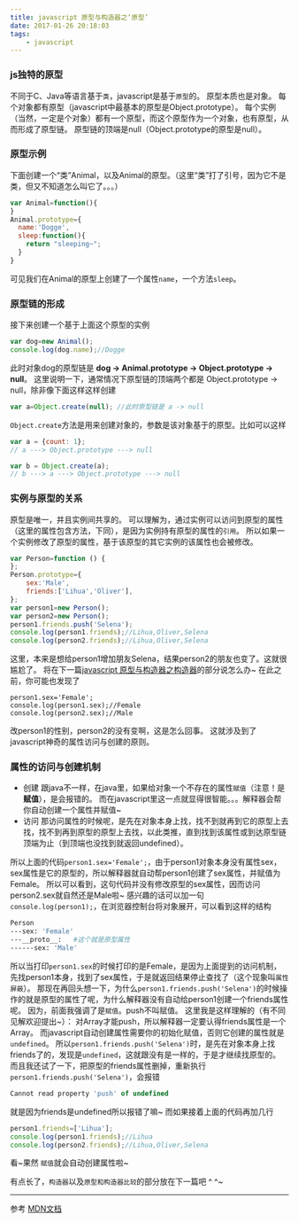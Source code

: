 ```yaml
---
title: javascript 原型与构造器之‘原型’
date: 2017-01-26 20:18:03
tags:
    - javascript
---
```

### js独特的原型
不同于C、Java等语言基于`类`，javascript是基于`原型`的。
原型本质也是对象。
每个对象都有原型（javascript中最基本的原型是Object.prototype）。
每个实例（当然，一定是个对象）都有一个原型，而这个原型作为一个对象，也有原型，从而形成了原型链。
原型链的顶端是null（Object.prototype的原型是null）。
<!-- more -->
### 原型示例
下面创建一个“类”Animal，以及Animal的原型。（这里“类”打了引号，因为它不是类，但又不知道怎么叫它了。。。）
```javascript
var Animal=function(){
}
Animal.prototype={
  name:'Dogge',
  sleep:function(){
    return "sleeping~";
  }
}
```
可见我们在Animal的原型上创建了一个属性`name`，一个方法`sleep`。
### 原型链的形成
接下来创建一个基于上面这个原型的实例
```javascript
var dog=new Animal();
console.log(dog.name);//Dogge
```
此时对象dog的原型链是 __dog -> Animal.prototype -> Object.prototype -> null__。
这里说明一下，通常情况下原型链的顶端两个都是 Object.prototype -> null，除非像下面这样这样创建
```javascript
var a=Object.create(null); //此时原型链是 a -> null
```
`Object.create`方法是用来创建对象的，参数是该对象基于的原型。比如可以这样
```javascript
var a = {count: 1};
// a ---> Object.prototype ---> null

var b = Object.create(a);
// b ---> a ---> Object.prototype ---> null
```
### 实例与原型的关系
原型是唯一，并且实例间共享的。
可以理解为，通过实例可以访问到原型的属性（这里的属性包含方法，下同），是因为实例持有原型的属性的`引用`。
所以如果一个实例修改了原型的属性，基于该原型的其它实例的该属性也会被修改。
```javascript
var Person=function () {
};
Person.prototype={
    sex:'Male',
    friends:['Lihua','Oliver'],
};
var person1=new Person();
var person2=new Person();
person1.friends.push('Selena');
console.log(person1.friends);//Lihua,Oliver,Selena
console.log(person2.friends);//Lihua,Oliver,Selena
```
这里，本来是想给person1增加朋友Selena，结果person2的朋友也变了。这就很尴尬了。
将在下一篇[javascript 原型与构造器之构造器](https://disinuo.me/2017/01/26/2017-01-26-javascript_constructor/)的部分说怎么办~
在此之前，你可能也发现了
```
person1.sex='Female';
console.log(person1.sex);//Female
console.log(person2.sex);//Male
```
改person1的性别，person2的没有变啊，这是怎么回事。
这就涉及到了javascript神奇的属性访问与创建的原则。
### 属性的访问与创建机制
- 创建
跟java不一样，在java里，如果给对象一个不存在的属性`赋值`（注意！是 __赋值__），是会报错的。
而在javascript里这一点就显得很智能。。。解释器会帮你自动创建一个属性并赋值~
- 访问
那访问属性的时候呢，是先在对象本身上找，找不到就再到它的原型上去找，找不到再到原型的原型上去找，以此类推，直到找到该属性或到达原型链顶端为止（到顶端也没找到就返回undefined）。

所以上面的代码`person1.sex='Female';`，由于person1对象本身没有属性sex，sex属性是它的原型的，所以解释器就自动帮person1创建了sex属性，并赋值为Female。
所以可以看到，这句代码并没有修改原型的sex属性，因而访问person2.sex就自然还是Male啦~
感兴趣的话可以加一句`console.log(person1);`，在浏览器控制台将对象展开，可以看到这样的结构
```bash
Person
---sex: 'Female'
---__proto__:   #这个就是原型属性
------sex: 'Male'
```
所以当打印`person1.sex`的时候打印的是Female，是因为上面提到的访问机制，先找person1本身，找到了sex属性，于是就返回结果停止查找了（这个现象叫`属性屏蔽`）。
那现在再回头想一下，为什么`person1.friends.push('Selena')`的时候操作的就是原型的属性了呢，为什么解释器没有自动给person1创建一个friends属性呢。
因为，前面我强调了是`赋值`。push不叫赋值。
这里我是这样理解的（有不同见解欢迎提出~）：
对Array才能push，所以解释器一定要认得friends属性是一个Array。
而javascript自动创建属性需要你的初始化赋值，否则它创建的属性就是`undefined`。
所以`person1.friends.push('Selena')`时，是先在对象本身上找friends了的，发现是`undefined`，这就跟没有是一样的，于是才继续找原型的。
而且我还试了一下，把原型的friends属性删掉，重新执行`person1.friends.push('Selena')`，会报错
```javascript
Cannot read property 'push' of undefined
```
就是因为friends是undefined所以报错了嘛~
而如果接着上面的代码再加几行
```javascript
person1.friends=['Lihua'];
console.log(person1.friends);//Lihua
console.log(person2.friends);//Lihua,Oliver,Selena
```
看~果然 `赋值`就会自动创建属性啦~

有点长了，`构造器`以及`原型和构造器比较`的部分放在下一篇吧 ^ ^~
***************
参考
[MDN文档](https://developer.mozilla.org/zh-CN/docs/Web/JavaScript/Inheritance_and_the_prototype_chain)
